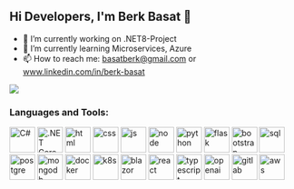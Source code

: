 ## Hi Developers, I'm Berk Basat 👋


- 🔭 I’m currently working on .NET8-Project
- 🌱 I’m currently learning Microservices, Azure
- 📫 How to reach me: basatberk@gmail.com or www.linkedin.com/in/berk-basat

![](https://komarev.com/ghpvc/?username=BerkBasat&color=blue)

### Languages and Tools:
<p float="left">
  <img src="https://exceptionnotfound.net/content/images/2020/09/C_Sharp_logo.svg" width="auto" height="45"  alt="C#">
  <img src="https://upload.wikimedia.org/wikipedia/commons/thumb/e/ee/.NET_Core_Logo.svg/2048px-.NET_Core_Logo.svg.png" width="auto" height="45" alt=".NET Core">
  <img src="https://cdn-icons-png.flaticon.com/512/732/732212.png" width="auto" height="45" alt="html">
  <img src="https://upload.wikimedia.org/wikipedia/commons/thumb/6/62/CSS3_logo.svg/800px-CSS3_logo.svg.png" width="auto" height="45" alt="css">
  <img src="https://user-images.githubusercontent.com/82957009/182874857-4dda8588-7370-4648-89f2-9e547ce07303.png" width="auto" height="45" alt="js">
  <img src="https://user-images.githubusercontent.com/82957009/191198979-c5c497bd-f6c0-4641-87f9-e36eaa3b2852.png" width="auto" height="45" alt="node">
  <img src="https://user-images.githubusercontent.com/82957009/182875877-379c780f-f3ad-4936-bd1a-c3268730423f.png" width="auto" height="45" alt="python">
  <img src="https://user-images.githubusercontent.com/82957009/182876005-e26b455b-f678-496f-8b10-57ce50645d1d.png" width="auto" height="45" alt="flask">
  <img src="https://user-images.githubusercontent.com/82957009/182874943-b37a0eea-2a69-40b9-b8a4-5d9a079ae5a0.png" width="auto" height="45" alt="bootstrap">
  <img src="https://user-images.githubusercontent.com/82957009/182875985-f4941ee0-9e0e-42b8-a5bf-15f154233d56.png" width="auto" height="45" alt="sql">
  <img src="https://user-images.githubusercontent.com/82957009/186125708-610a98e1-ee9a-4e34-bed2-c82eb558f842.png" width="auto" height="45" alt="postgre">
  <img src="https://g.foolcdn.com/art/companylogos/square/mdb.png" width="auto" height="45" alt="mongodb">
  <img src="https://user-images.githubusercontent.com/82957009/194516178-e6883ef9-aca1-49ed-9081-cbd7465318c5.png" width="auto" height="45" alt="docker">
  <img src="https://user-images.githubusercontent.com/82957009/194516280-77f831a7-672d-4888-88b7-5ae928bac902.png" width="auto" height="45" alt="k8s">
  <img src="https://upload.wikimedia.org/wikipedia/commons/d/d0/Blazor.png" height="45" alt="blazor">
  <img src="https://github.com/BerkBasat/berkbasat/assets/82957009/381cfe06-6f66-4e7b-abc2-5129e2c01848" height="45" alt="react">
  <img src="https://github.com/BerkBasat/berkbasat/assets/82957009/3a98cd1e-09b0-4a9b-9089-933b07cc6753" height="45" alt="typescript">
  <img src="https://user-images.githubusercontent.com/82957009/212249995-11ed2020-4f6b-406b-a880-4d2071408757.png" width="auto" height="45" alt="openai">
  <img src="https://user-images.githubusercontent.com/82957009/215065963-c42b2047-8c2d-490e-9a38-845b1cd46002.png" width="auto" height="45" alt="gitlab">
  <img src="https://upload.wikimedia.org/wikipedia/commons/thumb/9/93/Amazon_Web_Services_Logo.svg/1024px-Amazon_Web_Services_Logo.svg.png" width="auto" height="45" alt="aws">


</p>

